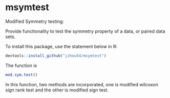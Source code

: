 # msymtest
Modified Symmetry testing:

Provide functionality to test the symmetry property of a data, or paired data sets.

To install this package, use the statement below in R:

 ```r
 devtools::install_github("jzhou54/msymtest")
 ```
 
 The function is 
 
  ```r
  mod.sym.test()
 ```
 
 In this function, two methods are incorporated, one is modified wilcoxon sign rank test and the other is modified sign test. 

